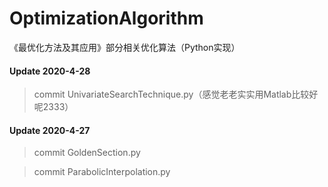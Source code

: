 # OptimizationAlgorithm
《最优化方法及其应用》部分相关优化算法（Python实现）



#### Update 2020-4-28
>commit UnivariateSearchTechnique.py（感觉老老实实用Matlab比较好呢2333）

#### Update 2020-4-27
>commit GoldenSection.py

>commit ParabolicInterpolation.py
